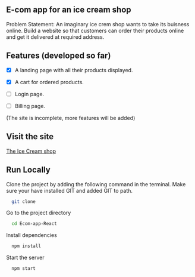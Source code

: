 ## E-com app for an ice cream shop

Problem Statement: An imaginary ice crem shop wants to take its buisness online. Build a website so that customers can order their products online and get it delivered at required address.

## Features (developed so far)

- [x] A landing page with all their products displayed.
- [x] A cart for ordered products.
- [ ] Login page.
- [ ] Billing page.


(The site is incomplete, more features will be added)

## Visit the site

[The Ice Cream shop](https://vinlasicecreamshop.netlify.app/)

## Run Locally

Clone the project by adding the following command in the terminal.
Make sure your have installed GIT and added GIT to path.

```bash
  git clone 
```

Go to the project directory

```bash
  cd Ecom-app-React
```

Install dependencies

```bash
  npm install
```

Start the server

```bash
  npm start
```

